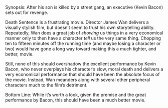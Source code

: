 Synopsis: After his son is killed by a street gang, an executive (Kevin Bacon) sets out for revenge.

Death Sentence is a frustrating movie. Director James Wan delivers a visually stylish film, but doesn’t seem to trust his own storytelling ability.  Repeatedly, Wan does a great job of <em>showing</em> us things in a very economical manner only to then have a character <em>tell</em> us the very same thing.  Chopping ten to fifteen minutes off the running time (and maybe losing a character or two) would have gone a long way toward making this a much tighter, and better, movie.

Still, none of this should overshadow the excellent performance by Kevin Bacon, who never overplays his character’s slow, moral death and delivers a very economical performance that should have been the absolute focus of the movie.  Instead, Wan meanders along with several other peripheral characters much to the film’s detriment.

Bottom Line: While it’s worth a look, given the premise and the great performance by Bacon, this should have been a much better movie. 